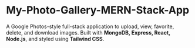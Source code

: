 # My-Photo-Gallery-MERN-Stack-App
A Google Photos-style full-stack application to upload, view, favorite, delete, and download images. Built with **MongoDB, Express, React, Node.js**, and styled using **Tailwind CSS**.
